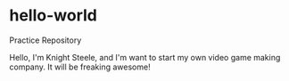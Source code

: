 # hello-world
Practice Repository

Hello, I'm Knight Steele, and I'm want to start my own video game making company. It will be freaking awesome!
